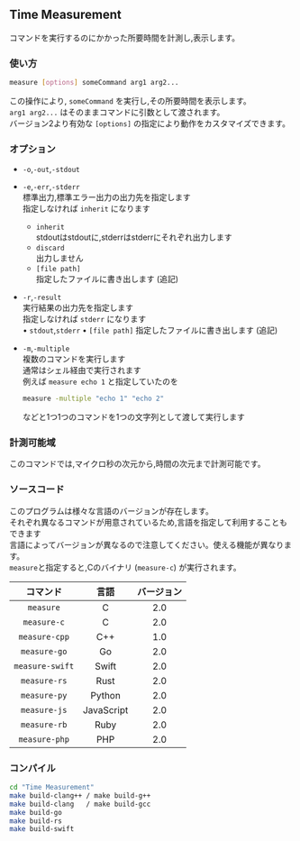 ## Time Measurement

コマンドを実行するのにかかった所要時間を計測し,表示します。

### 使い方

```sh
measure [options] someCommand arg1 arg2...
```
この操作により, `someCommand` を実行し,その所要時間を表示します。<br>
`arg1 arg2...` はそのままコマンドに引数として渡されます。<br>
バージョン2より有効な `[options]` の指定により動作をカスタマイズできます。

### オプション

- `-o`,`-out`,`-stdout`
- `-e`,`-err`,`-stderr`<br>
	標準出力,標準エラー出力の出力先を指定します<br>
	指定しなければ `inherit` になります
    * `inherit`<br>
		stdoutはstdoutに,stderrはstderrにそれぞれ出力します
    * `discard`<br>
		出力しません
    * `[file path]`<br>
		指定したファイルに書き出します (追記)

- `-r`,`-result`<br>
	実行結果の出力先を指定します<br>
	指定しなければ `stderr` になります<br>
	• `stdout`,`stderr`
	• `[file path]`
		指定したファイルに書き出します (追記)


- `-m`,`-multiple`<br>
    複数のコマンドを実行します<br>
	通常はシェル経由で実行されます<br>
    例えば `measure echo 1` と指定していたのを<br>
	```sh
	measure -multiple "echo 1" "echo 2"
	```
    などと1つ1つのコマンドを1つの文字列として渡して実行します

### 計測可能域

このコマンドでは,マイクロ秒の次元から,時間の次元まで計測可能です。

### ソースコード

このプログラムは様々な言語のバージョンが存在します。<br>
それぞれ異なるコマンドが用意されているため,言語を指定して利用することもできます<br>
言語によってバージョンが異なるので注意してください。使える機能が異なります。<br>
`measure`と指定すると,Cのバイナリ (`measure-c`) が実行されます。

| コマンド | 言語 | バージョン |
|:-:|:-:|:-:|
| `measure` | C | 2.0 |
| `measure-c` | C | 2.0 |
| `measure-cpp` | C++ | 1.0 |
| `measure-go` | Go | 2.0 |
| `measure-swift` | Swift | 2.0 |
| `measure-rs` | Rust | 2.0 |
| `measure-py` | Python | 2.0 |
| `measure-js` | JavaScript | 2.0 |
| `measure-rb` | Ruby | 2.0 |
| `measure-php` | PHP | 2.0 |

### コンパイル

```sh
cd "Time Measurement"
make build-clang++ / make build-g++
make build-clang   / make build-gcc
make build-go
make build-rs
make build-swift
```